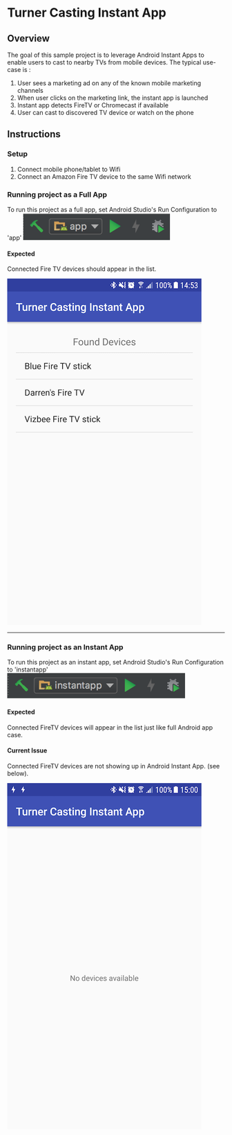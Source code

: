 # Turner Casting Instant App

## Overview

The goal of this sample project is to leverage Android Instant Apps to enable users to cast to nearby TVs from mobile devices. The typical use-case is :

1. User sees a marketing ad on any of the known mobile marketing channels
2. When user clicks on the marketing link, the instant app is launched
3. Instant app detects FireTV or Chromecast if available
4. User can cast to discovered TV device or watch on the phone

## Instructions

### Setup
1. Connect mobile phone/tablet to Wifi
2. Connect an Amazon Fire TV device to the same Wifi network

### Running project as a Full App
To run this project as a full app, set Android Studio's Run Configuration to 'app'
![alt text][fullAppRunConfig]

#### Expected
Connected Fire TV devices should appear in the list.

![alt text][fullAppScreenshot]

[fullAppRunConfig]: screenshots/full_app_run_config.png ""
[fullAppScreenshot]: screenshots/full_app_screenshot.png ""

---

### Running project as an Instant App
To run this project as an instant app, set Android Studio's Run Configuration to 'instantapp'
![alt text][instantAppRunConfig]

#### Expected
Connected FireTV devices will appear in the list just like full Android app case.

#### Current Issue
Connected FireTV devices are not showing up in Android Instant App. (see below).

![alt text][instantAppScreenshot]

[instantAppRunConfig]: screenshots/instant_app_run_config.png ""
[instantAppScreenshot]: screenshots/instant_app_screenshot.png ""
